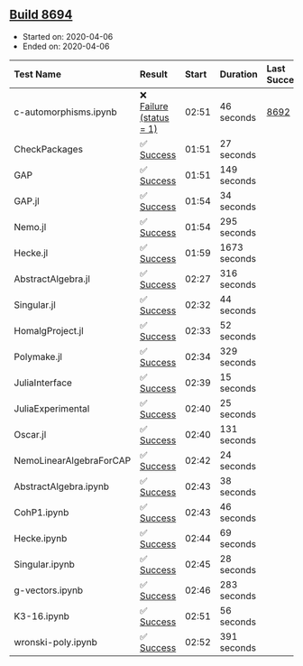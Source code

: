 ## [Build 8694](https://oscarci.mathematik.uni-kl.de/job/oscar/8694/)

* Started on: 2020-04-06
* Ended on: 2020-04-06

| Test Name    | Result | Start | Duration | Last Success | First Failure |
|:-------------|:-------|:------|:---------|:-------------|:--------------|
| c-automorphisms.ipynb | ❌ [Failure (status = 1)](https://oscarci.mathematik.uni-kl.de/job/oscar/8694/artifact/logs/build-8694/c-automorphisms.ipynb.log) | 02:51 | 46 seconds | [8692](https://oscarci.mathematik.uni-kl.de/job/oscar/8692/) | [8693](https://oscarci.mathematik.uni-kl.de/job/oscar/8693/) |
| CheckPackages | ✅ [Success](https://oscarci.mathematik.uni-kl.de/job/oscar/8694/artifact/logs/build-8694/CheckPackages.log) | 01:51 | 27 seconds |  |  |
| GAP | ✅ [Success](https://oscarci.mathematik.uni-kl.de/job/oscar/8694/artifact/logs/build-8694/GAP.log) | 01:51 | 149 seconds |  |  |
| GAP.jl | ✅ [Success](https://oscarci.mathematik.uni-kl.de/job/oscar/8694/artifact/logs/build-8694/GAP.jl.log) | 01:54 | 34 seconds |  |  |
| Nemo.jl | ✅ [Success](https://oscarci.mathematik.uni-kl.de/job/oscar/8694/artifact/logs/build-8694/Nemo.jl.log) | 01:54 | 295 seconds |  |  |
| Hecke.jl | ✅ [Success](https://oscarci.mathematik.uni-kl.de/job/oscar/8694/artifact/logs/build-8694/Hecke.jl.log) | 01:59 | 1673 seconds |  |  |
| AbstractAlgebra.jl | ✅ [Success](https://oscarci.mathematik.uni-kl.de/job/oscar/8694/artifact/logs/build-8694/AbstractAlgebra.jl.log) | 02:27 | 316 seconds |  |  |
| Singular.jl | ✅ [Success](https://oscarci.mathematik.uni-kl.de/job/oscar/8694/artifact/logs/build-8694/Singular.jl.log) | 02:32 | 44 seconds |  |  |
| HomalgProject.jl | ✅ [Success](https://oscarci.mathematik.uni-kl.de/job/oscar/8694/artifact/logs/build-8694/HomalgProject.jl.log) | 02:33 | 52 seconds |  |  |
| Polymake.jl | ✅ [Success](https://oscarci.mathematik.uni-kl.de/job/oscar/8694/artifact/logs/build-8694/Polymake.jl.log) | 02:34 | 329 seconds |  |  |
| JuliaInterface | ✅ [Success](https://oscarci.mathematik.uni-kl.de/job/oscar/8694/artifact/logs/build-8694/JuliaInterface.log) | 02:39 | 15 seconds |  |  |
| JuliaExperimental | ✅ [Success](https://oscarci.mathematik.uni-kl.de/job/oscar/8694/artifact/logs/build-8694/JuliaExperimental.log) | 02:40 | 25 seconds |  |  |
| Oscar.jl | ✅ [Success](https://oscarci.mathematik.uni-kl.de/job/oscar/8694/artifact/logs/build-8694/Oscar.jl.log) | 02:40 | 131 seconds |  |  |
| NemoLinearAlgebraForCAP | ✅ [Success](https://oscarci.mathematik.uni-kl.de/job/oscar/8694/artifact/logs/build-8694/NemoLinearAlgebraForCAP.log) | 02:42 | 24 seconds |  |  |
| AbstractAlgebra.ipynb | ✅ [Success](https://oscarci.mathematik.uni-kl.de/job/oscar/8694/artifact/logs/build-8694/AbstractAlgebra.ipynb.log) | 02:43 | 38 seconds |  |  |
| CohP1.ipynb | ✅ [Success](https://oscarci.mathematik.uni-kl.de/job/oscar/8694/artifact/logs/build-8694/CohP1.ipynb.log) | 02:43 | 46 seconds |  |  |
| Hecke.ipynb | ✅ [Success](https://oscarci.mathematik.uni-kl.de/job/oscar/8694/artifact/logs/build-8694/Hecke.ipynb.log) | 02:44 | 69 seconds |  |  |
| Singular.ipynb | ✅ [Success](https://oscarci.mathematik.uni-kl.de/job/oscar/8694/artifact/logs/build-8694/Singular.ipynb.log) | 02:45 | 28 seconds |  |  |
| g-vectors.ipynb | ✅ [Success](https://oscarci.mathematik.uni-kl.de/job/oscar/8694/artifact/logs/build-8694/g-vectors.ipynb.log) | 02:46 | 283 seconds |  |  |
| K3-16.ipynb | ✅ [Success](https://oscarci.mathematik.uni-kl.de/job/oscar/8694/artifact/logs/build-8694/K3-16.ipynb.log) | 02:51 | 56 seconds |  |  |
| wronski-poly.ipynb | ✅ [Success](https://oscarci.mathematik.uni-kl.de/job/oscar/8694/artifact/logs/build-8694/wronski-poly.ipynb.log) | 02:52 | 391 seconds |  |  |
